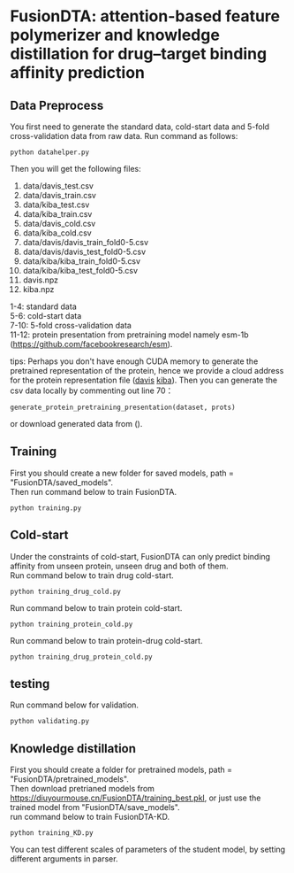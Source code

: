 # FusionDTA: attention-based feature polymerizer and knowledge distillation for drug–target binding affinity prediction

## Data Preprocess
You first need to generate the standard data, cold-start data and 5-fold cross-validation data from raw data. 
Run command as follows:
    
    python datahelper.py

Then you will get the following files:
1. data/davis_test.csv
2. data/davis_train.csv
3. data/kiba_test.csv
4. data/kiba_train.csv
5. data/davis_cold.csv
6. data/kiba_cold.csv
7. data/davis/davis_train_fold0-5.csv
8. data/davis/davis_test_fold0-5.csv
9. data/kiba/kiba_train_fold0-5.csv
10. data/kiba/kiba_test_fold0-5.csv
11. davis.npz
12. kiba.npz


1-4: standard data  
5-6: cold-start data  
7-10: 5-fold cross-validation data  
11-12: protein presentation from pretraining model namely esm-1b (https://github.com/facebookresearch/esm).

tips: Perhaps you don't have enough CUDA memory to generate the pretrained representation of the protein, hence we provide a cloud address for the protein representation file ([davis](https://drive.google.com/file/d/1EF4MdCPJ_8bWgdABK_GTKbTqROYtObv6/view?usp=sharing) [kiba](https://drive.google.com/file/d/1V0DRxVpfdle91-yiUdZ7LtVZ_YsAodPi/view?usp=sharing)). Then you can generate the csv data locally by commenting out line 70： 

    generate_protein_pretraining_presentation(dataset, prots)  
    
or download generated data from ().

## Training
First you should create a new folder for saved models, path = "FusionDTA/saved_models".  
Then run command below to train FusionDTA.

    python training.py
  
## Cold-start
Under the constraints of cold-start, FusionDTA can only predict binding affinity from unseen protein, unseen drug and both of them.  
Run command below to train drug cold-start.

    python training_drug_cold.py
    
Run command below to train protein cold-start.

    python training_protein_cold.py
    
Run command below to train protein-drug cold-start.

    python training_drug_protein_cold.py

  
## testing
Run command below for validation.

    python validating.py 

## Knowledge distillation
First you should create a folder for pretrained models, path = "FusionDTA/pretrained_models".  
Then download pretrianed models from https://diuyourmouse.cn/FusionDTA/training_best.pkl, or just use the trained model from "FusionDTA/save_models".  
run command below to train FusionDTA-KD.

    python training_KD.py
    
You can test different scales of parameters of the student model, by setting different arguments in parser.

